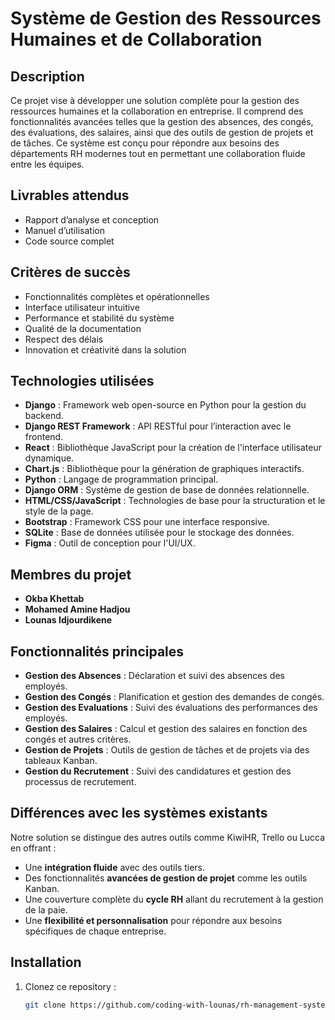 # Système de Gestion des Ressources Humaines et de Collaboration

## Description
Ce projet vise à développer une solution complète pour la gestion des ressources humaines et la collaboration en entreprise. Il comprend des fonctionnalités avancées telles que la gestion des absences, des congés, des évaluations, des salaires, ainsi que des outils de gestion de projets et de tâches. Ce système est conçu pour répondre aux besoins des départements RH modernes tout en permettant une collaboration fluide entre les équipes.

## Livrables attendus
- Rapport d’analyse et conception
- Manuel d’utilisation
- Code source complet

## Critères de succès
- Fonctionnalités complètes et opérationnelles
- Interface utilisateur intuitive
- Performance et stabilité du système
- Qualité de la documentation
- Respect des délais
- Innovation et créativité dans la solution

## Technologies utilisées
- **Django** : Framework web open-source en Python pour la gestion du backend.
- **Django REST Framework** : API RESTful pour l’interaction avec le frontend.
- **React** : Bibliothèque JavaScript pour la création de l'interface utilisateur dynamique.
- **Chart.js** : Bibliothèque pour la génération de graphiques interactifs.
- **Python** : Langage de programmation principal.
- **Django ORM** : Système de gestion de base de données relationnelle.
- **HTML/CSS/JavaScript** : Technologies de base pour la structuration et le style de la page.
- **Bootstrap** : Framework CSS pour une interface responsive.
- **SQLite** : Base de données utilisée pour le stockage des données.
- **Figma** : Outil de conception pour l'UI/UX.

## Membres du projet
- **Okba Khettab**
- **Mohamed Amine Hadjou**
- **Lounas Idjourdikene**

## Fonctionnalités principales
- **Gestion des Absences** : Déclaration et suivi des absences des employés.
- **Gestion des Congés** : Planification et gestion des demandes de congés.
- **Gestion des Evaluations** : Suivi des évaluations des performances des employés.
- **Gestion des Salaires** : Calcul et gestion des salaires en fonction des congés et autres critères.
- **Gestion de Projets** : Outils de gestion de tâches et de projets via des tableaux Kanban.
- **Gestion du Recrutement** : Suivi des candidatures et gestion des processus de recrutement.

## Différences avec les systèmes existants
Notre solution se distingue des autres outils comme KiwiHR, Trello ou Lucca en offrant :
- Une **intégration fluide** avec des outils tiers.
- Des fonctionnalités **avancées de gestion de projet** comme les outils Kanban.
- Une couverture complète du **cycle RH** allant du recrutement à la gestion de la paie.
- Une **flexibilité et personnalisation** pour répondre aux besoins spécifiques de chaque entreprise.

## Installation
1. Clonez ce repository :
   ```bash
   git clone https://github.com/coding-with-lounas/rh-management-system.git
